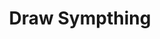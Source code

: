 ---
hackday: 01-london
links:
  website: http://alf.hubmed.org/2012/05/draw-sympthing/
summary: Draw Something for diseases
team:
- '@invisiblecomma'
title: Draw Sympthing
---